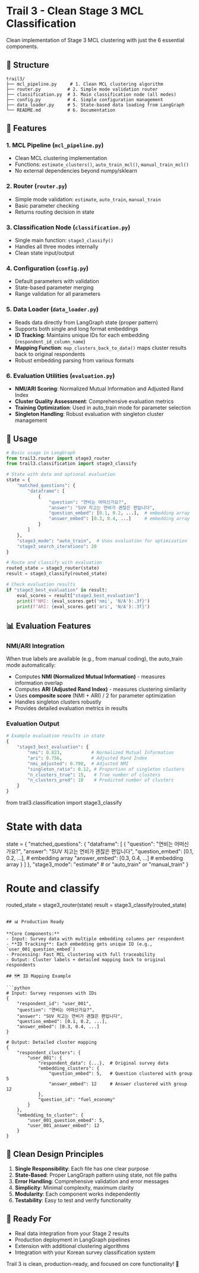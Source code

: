 # Trail 3 - Clean Stage 3 MCL Classification

Clean implementation of Stage 3 MCL clustering with just the 6 essential components.

## 📁 Structure

```
trail3/
├── mcl_pipeline.py     # 1. Clean MCL clustering algorithm
├── router.py          # 2. Simple mode validation router  
├── classification.py  # 3. Main classification node (all modes)
├── config.py          # 4. Simple configuration management
├── data_loader.py     # 5. State-based data loading from LangGraph
└── README.md          # 6. Documentation
```

## 🎯 Features

### 1. MCL Pipeline (`mcl_pipeline.py`)
- Clean MCL clustering implementation
- Functions: `estimate_clusters()`, `auto_train_mcl()`, `manual_train_mcl()`
- No external dependencies beyond numpy/sklearn

### 2. Router (`router.py`)
- Simple mode validation: `estimate`, `auto_train`, `manual_train`
- Basic parameter checking
- Returns routing decision in state

### 3. Classification Node (`classification.py`)
- Single main function: `stage3_classify()`
- Handles all three modes internally
- Clean state input/output

### 4. Configuration (`config.py`)
- Default parameters with validation
- State-based parameter merging
- Range validation for all parameters

### 5. Data Loader (`data_loader.py`)
- Reads data directly from LangGraph state (proper pattern)
- Supports both single and long format embeddings
- **ID Tracking**: Maintains unique IDs for each embedding (`respondent_id_column_name`)
- **Mapping Function**: `map_clusters_back_to_data()` maps cluster results back to original respondents
- Robust embedding parsing from various formats

### 6. Evaluation Utilities (`evaluation.py`)
- **NMI/ARI Scoring**: Normalized Mutual Information and Adjusted Rand Index
- **Cluster Quality Assessment**: Comprehensive evaluation metrics
- **Training Optimization**: Used in auto_train mode for parameter selection
- **Singleton Handling**: Robust evaluation with singleton cluster management

## 🚀 Usage

```python
# Basic usage in LangGraph
from trail3.router import stage3_router
from trail3.classification import stage3_classify

# State with data and optional evaluation
state = {
    "matched_questions": {
        "dataframe": [
            {
                "question": "연비는 어떠신가요?",
                "answer": "SUV 치고는 연비가 괜찮은 편입니다",
                "question_embed": [0.1, 0.2, ...],  # embedding array
                "answer_embed": [0.3, 0.4, ...]     # embedding array
            }
        ]
    },
    "stage3_mode": "auto_train",  # Uses evaluation for optimization
    "stage3_search_iterations": 20
}

# Route and classify with evaluation
routed_state = stage3_router(state)
result = stage3_classify(routed_state)

# Check evaluation results
if "stage3_best_evaluation" in result:
    eval_scores = result["stage3_best_evaluation"]
    print(f"NMI: {eval_scores.get('nmi', 'N/A'):.3f}")
    print(f"ARI: {eval_scores.get('ari', 'N/A'):.3f}")
```

## 📊 Evaluation Features

### NMI/ARI Integration
When true labels are available (e.g., from manual coding), the auto_train mode automatically:
- Computes **NMI (Normalized Mutual Information)** - measures information overlap
- Computes **ARI (Adjusted Rand Index)** - measures clustering similarity  
- Uses **composite score** (NMI + ARI) / 2 for parameter optimization
- Handles singleton clusters robustly
- Provides detailed evaluation metrics in results

### Evaluation Output
```python
# Example evaluation results in state
{
    "stage3_best_evaluation": {
        "nmi": 0.823,           # Normalized Mutual Information
        "ari": 0.756,           # Adjusted Rand Index  
        "nmi_adjusted": 0.798,  # Adjusted NMI
        "singleton_ratio": 0.12, # Proportion of singleton clusters
        "n_clusters_true": 15,   # True number of clusters
        "n_clusters_pred": 18    # Predicted number of clusters
    }
}
```
from trail3.classification import stage3_classify

# State with data
state = {
    "matched_questions": {
        "dataframe": [
            {
                "question": "연비는 어떠신가요?",
                "answer": "SUV 치고는 연비가 괜찮은 편입니다",
                "question_embed": [0.1, 0.2, ...],  # embedding array
                "answer_embed": [0.3, 0.4, ...]     # embedding array
            }
        ]
    },
    "stage3_mode": "estimate"  # or "auto_train" or "manual_train"
}

# Route and classify
routed_state = stage3_router(state)
result = stage3_classify(routed_state)
```

## 📊 Production Ready

**Core Components:**
- Input: Survey data with multiple embedding columns per respondent
- **ID Tracking**: Each embedding gets unique ID (e.g., `user_001_question_embed`)
- Processing: Fast MCL clustering with full traceability
- Output: Cluster labels + detailed mapping back to original respondents

## 🗺️ ID Mapping Example

```python
# Input: Survey responses with IDs
{
    "respondent_id": "user_001",
    "question": "연비는 어떠신가요?",
    "answer": "SUV 치고는 연비가 괜찮은 편입니다",
    "question_embed": [0.1, 0.2, ...],
    "answer_embed": [0.3, 0.4, ...]
}

# Output: Detailed cluster mapping
{
    "respondent_clusters": {
        "user_001": {
            "respondent_data": {...},  # Original survey data
            "embedding_clusters": {
                "question_embed": 5,   # Question clustered with group 5
                "answer_embed": 12     # Answer clustered with group 12  
            },
            "question_id": "fuel_economy"
        }
    },
    "embedding_to_cluster": {
        "user_001_question_embed": 5,
        "user_001_answer_embed": 12
    }
}
```

## 🧹 Clean Design Principles

1. **Single Responsibility**: Each file has one clear purpose
2. **State-Based**: Proper LangGraph pattern using state, not file paths
3. **Error Handling**: Comprehensive validation and error messages
4. **Simplicity**: Minimal complexity, maximum clarity
5. **Modularity**: Each component works independently
6. **Testability**: Easy to test and verify functionality

## 🎯 Ready For

- Real data integration from your Stage 2 results
- Production deployment in LangGraph pipelines  
- Extension with additional clustering algorithms
- Integration with your Korean survey classification system

Trail 3 is clean, production-ready, and focused on core functionality! 🚀